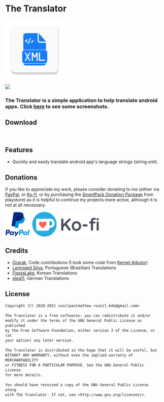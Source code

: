 # The Translator

![The Translator](app/src/main/res/mipmap-xxxhdpi/ic_launcher.png?raw=true)

[![](https://img.shields.io/badge/The%20Translator-v0.2-green)](https://github.com/sunilpaulmathew/Translator/releases)

### The Translator is a simple application to help translate android apps. Click [here](screenshots/) to see some screenshots.

## Download
[<img src="https://i.ibb.co/q0mdc4Z/get-it-on-github.png"
     alt=""
     height="80">](https://github.com/sunilpaulmathew/Translator/releases)

## Features
* Quickly and easily translate android app's language strings (string.xml).

## Donations
If you like to appreciate my work, please consider donating to me (either via [PayPal](https://www.paypal.me/menacherry/), or [Ko-fi](https://ko-fi.com/sunilpaulmathew/), or by purchasing the [SmartPack Donation Package](https://play.google.com/store/apps/details?id=com.smartpack.donate) from playstore) as it is helpful to continue my projects more active, although it is not at all necessary.

[<img src="https://raw.githubusercontent.com/SmartPack/SmartPack.github.io/master/asset/pic005.png"
     alt=""
     height="80">](https://www.paypal.me/menacherry/)
[<img src="https://play.google.com/intl/en_us/badges/images/generic/en-play-badge.png"
     alt=""
     height="80">](https://play.google.com/store/apps/details?id=com.smartpack.donate)
[<img src="https://raw.githubusercontent.com/SmartPack/SmartPack.github.io/master/asset/pic010.png"
     alt=""
     height="80">](https://ko-fi.com/sunilpaulmathew/)

## Credits
* [Grarak](https://github.com/Grarak/), Code contributions (I took some code from [Kernel Adiutor](https://github.com/Grarak/KernelAdiutor/))
* [Lennoard Silva](https://github.com/Lennoard), Portuguese (Brazilian) Translations
* [FiestaLake](https://github.com/FiestaLake), Korean Translations
* [elea11](https://github.com/elea11), German Translations

## License

    Copyright (C) 2020-2021 sunilpaulmathew <sunil.kde@gmail.com>

    The Translator is a free softwares: you can redistribute it and/or
    modify it under the terms of the GNU General Public License as published
    by the Free Software Foundation, either version 3 of the License, or (at
    your option) any later version.

    The Translator is distributed in the hope that it will be useful, but
    WITHOUT ANY WARRANTY; without even the implied warranty of MERCHANTABILITY
    or FITNESS FOR A PARTICULAR PURPOSE. See the GNU General Public License
    for more details.

    You should have received a copy of the GNU General Public License along
    with The Translator. If not, see <http://www.gnu.org/licenses/>.
